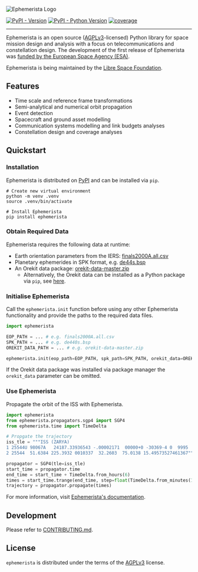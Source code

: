 ![Ephemerista Logo](docs/logo.webp)

[![PyPI - Version](https://img.shields.io/pypi/v/ephemerista.svg)](https://pypi.org/project/ephemerista)
[![PyPI - Python Version](https://img.shields.io/pypi/pyversions/ephemerista.svg)](https://pypi.org/project/ephemerista)
[![coverage](https://gitlab.com/librespacefoundation/ephemerista/ephemerista-simulator/badges/main/coverage.svg?job=coverage)](https://librespacefoundation.gitlab.io/ephemerista/ephemerista-simulator/coverage)

---

<!-- start introduction -->

Ephemerista is an open source ([AGPLv3]-licensed) Python library for space mission design and analysis with a focus on telecommunications and constellation design.
The development of the first release of Ephemerista was [funded by the European Space Agency (ESA)][esa].

Ephemerista is being maintained by the [Libre Space Foundation][lsf].

[AGPLv3]: https://choosealicense.com/licenses/agpl-3.0/
[lsf]: https://libre.space
[esa]: https://connectivity.esa.int/projects/ossmisi

<!-- end introduction -->

## Features

<!-- start features -->

- Time scale and reference frame transformations
- Semi-analytical and numerical orbit propagation
- Event detection
- Spacecraft and ground asset modelling
- Communication systems modelling and link budgets analyses
- Constellation design and coverage analyses

<!-- end features -->

## Quickstart

<!-- start quickstart -->

### Installation

Ephemerista is distributed on [PyPI] and can be installed via `pip`.

```shell
# Create new virtual environment
python -m venv .venv
source .venv/bin/activate

# Install Ephemerista
pip install ephemerista
```

### Obtain Required Data

Ephemerista requires the following data at runtime:

- Earth orientation parameters from the IERS: [finals2000A.all.csv][IERS]
- Planetary ephemerides in SPK format, e.g. [de44s.bsp][NAIF]
- An Orekit data package: [orekit-data-master.zip][orekit-data]
  - Alternatively, the Orekit data can be installed as a Python package via `pip`, see [here][orekit-pip].

### Initialise Ephemerista

Call the `ephemerista.init` function before using any other Ephemerista functionality and provide the paths to the required data files.

```python
import ephemerista

EOP_PATH = ... # e.g. finals2000A.all.csv
SPK_PATH = ... # e.g. de440s.bsp
OREKIT_DATA_PATH = ... # e.g. orekit-data-master.zip

ephemerista.init(eop_path=EOP_PATH, spk_path=SPK_PATH, orekit_data=OREKIT_DATA_PATH)
```

If the Orekit data package was installed via package manager the `orekit_data` parameter can be omitted.

### Use Ephemerista

Propagate the orbit of the ISS with Ephemerista.

```python
import ephemerista
from ephemerista.propagators.sgp4 import SGP4
from ephemerista.time import TimeDelta

# Propgate the trajectory
iss_tle = """ISS (ZARYA)
1 25544U 98067A   24187.33936543 -.00002171  00000+0 -30369-4 0  9995
2 25544  51.6384 225.3932 0010337  32.2603  75.0138 15.49573527461367"""

propagator = SGP4(tle=iss_tle)
start_time = propagator.time
end_time = start_time + TimeDelta.from_hours(6)
times = start_time.trange(end_time, step=float(TimeDelta.from_minutes(1)))
trajectory = propagator.propagate(times)
```

[PyPI]: https://pypi.org/project/ephemerista/
[IERS]: https://datacenter.iers.org/data/csv/finals2000A.all.csv
[NAIF]: https://naif.jpl.nasa.gov/pub/naif/generic_kernels/spk/planets/de440s.bsp
[orekit-data]: https://gitlab.orekit.org/orekit/orekit-data/-/archive/master/orekit-data-master.zip
[orekit-pip]: https://gitlab.orekit.org/orekit/orekit-data/#notes-for-orekit-python-users

<!-- end quickstart -->

For more information, visit [Ephemerista's documentation][docs].

[docs]: https://docs.ephemerista.space

## Development

Please refer to [CONTRIBUTING.md](https://gitlab.com/librespacefoundation/ossmisi/ossmisi-simulator/-/blob/main/CONTRIBUTING.md).

## License

`ephemerista` is distributed under the terms of the [AGPLv3](https://spdx.org/licenses/AGPL-3.0-or-later.html) license.
